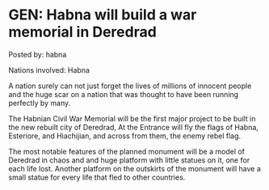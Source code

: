 # GEN: Habna will build a war memorial in Deredrad

Posted by: habna

Nations involved: Habna

A nation surely can not just forget the lives of millions of innocent people and the huge scar on a nation that was thought to have been running perfectly by many.

The Habnian Civil War Memorial will be the first major project to be built in the new rebuilt city of Deredrad,
At the Entrance will fly the flags of Habna, Esteriore, and Hiachijian, and across from them, the enemy rebel flag.

The most notable features of the planned monument will be a model of Deredrad in chaos and and huge platform with little statues on it, one for each life lost.
Another platform on the outskirts of the monument will have a small statue for every life that fled to other countries.